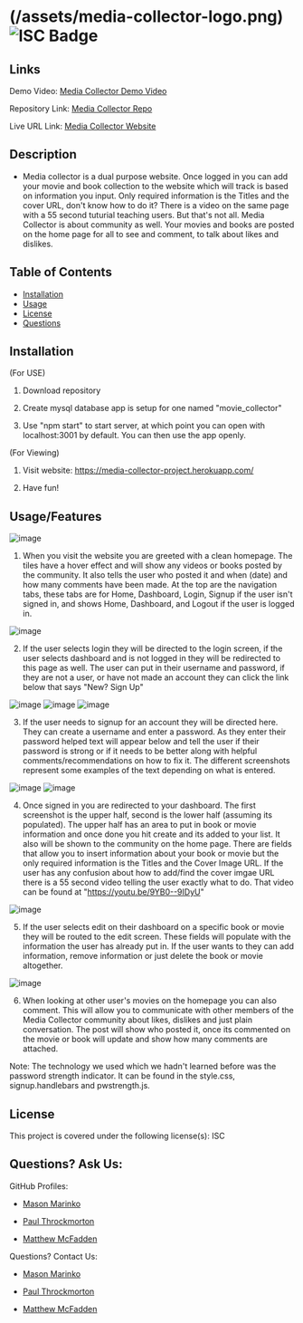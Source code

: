 # (/assets/media-collector-logo.png) ![ISC Badge](https://img.shields.io/badge/License-ISC-brightgreen)

## Links

Demo Video: [Media Collector Demo Video](https://youtu.be/9YB0--9IDyU)

Repository Link: [Media Collector Repo](https://github.com/masonmarinko/movie-collector)

Live URL Link: [Media Collector Website](https://media-collector-project.herokuapp.com/)

## Description
- Media collector is a dual purpose website. Once logged in you can add your movie and book collection to the website which will track is based on information you input. Only required information is the Titles and the cover URL, don't know how to do it? There is a video on the same page with a 55 second tuturial teaching users. But that's not all. Media Collector is about community as well. Your movies and books are posted on the home page for all to see and comment, to talk about likes and dislikes.

## Table of Contents
* [Installation](#installation)
* [Usage](#usage)
* [License](#license)
* [Questions](#questions)


## Installation
(For USE)
1. Download repository

2. Create mysql database app is setup for one named "movie_collector"

4. Use "npm start" to start server, at which point you can open with localhost:3001 by default. You can then use the app openly.

(For Viewing)

1. Visit website: https://media-collector-project.herokuapp.com/

2. Have fun!

## Usage/Features

![image](/assets/readme_screenshots/homepage.png)

1) When you visit the website you are greeted with a clean homepage. The tiles have a hover effect and will show any videos or books posted by the community. It also tells the user who posted it and when (date) and how many comments have been made. At the top are the navigation tabs, these tabs are for Home, Dashboard, Login, Signup if the user isn't signed in, and shows Home, Dashboard, and Logout if the user is logged in.

![image](/assets/readme_screenshots/login.png)

2) If the user selects login they will be directed to the login screen, if the user selects dashboard and is not logged in they will be redirected to this page as well. The user can put in their username and password, if they are not a user, or have not made an account they can click the link below that says "New? Sign Up"

![image](/assets/readme_screenshots/signup-1.png)
![image](/assets/readme_screenshots/signup-2.png)
![image](/assets/readme_screenshots/signup-3.png)

3) If the user needs to signup for an account they will be directed here. They can create a username and enter a password. As they enter their password helped text will appear below and tell the user if their password is strong or if it needs to be better along with helpful comments/recommendations on how to fix it. The different screenshots represent some examples of the text depending on what is entered.

![image](/assets/readme_screenshots/dashboard-1.png)
![image](/assets/readme_screenshots/dashboard-2.png)

4) Once signed in you are redirected to your dashboard. The first screenshot is the upper half, second is the lower half (assuming its populated). The upper half has an area to put in book or movie information and once done you hit create and its added to your list. It also will be shown to the community on the home page. There are fields that allow you to insert information about your book or movie but the only required information is the Titles and the Cover Image URL. If the user has any confusion about how to add/find the cover imgae URL there is a 55 second video telling the user exactly what to do. That video can be found at "https://youtu.be/9YB0--9IDyU"

![image](/assets/readme_screenshots/edit-1.png)

5) If the user selects edit on their dashboard on a specific book or movie they will be routed to the edit screen. These fields will populate with the information the user has already put in. If the user wants to they can add information, remove information or just delete the book or movie altogether.

![image](/assets/readme_screenshots/comment-1.png)

6) When looking at other user's movies on the homepage you can also comment. This will allow you to communicate with other members of the Media Collector community about likes, dislikes and just plain conversation. The post will show who posted it, once its commented on the movie or book will update and show how many comments are attached.

Note: The technology we used which we hadn't learned before was the password strength indicator. It can be found in the style.css, signup.handlebars and pwstrength.js.


## License
This project is covered under the following license(s):
ISC

## Questions? Ask Us:

GitHub Profiles:

- [Mason Marinko](https://github.com/masonmarinko)

- [Paul Throckmorton](https://github.com/siwel20)

- [Matthew McFadden](https://github.com/MatthewMcFadden)


Questions? Contact Us:
- [Mason Marinko](<Mason.P.Marinko@gmail.com>)

- [Paul Throckmorton](<plthrock@gmail.com>)

- [Matthew McFadden](<matt.mcfadden14@gmail.com>)
